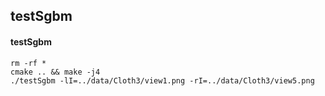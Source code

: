 ## testSgbm

#### testSgbm
```
rm -rf *
cmake .. && make -j4
./testSgbm -lI=../data/Cloth3/view1.png -rI=../data/Cloth3/view5.png
```
